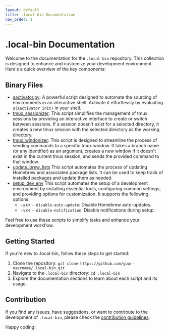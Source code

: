```yaml
---
layout: default
title: .local-bin Documentation
nav_order: 1
---
```


# .local-bin Documentation

Welcome to the documentation for the `.local-bin` repository. This collection is designed to enhance and customize your development environment. Here's a quick overview of the key components:

## Binary Files

- [aactivator.py](aactivator/Usage.md): A powerful script designed to automate the sourcing of environments in an interactive shell. Activate it effortlessly by evaluating `$(aactivator init)` in your shell.
- [tmux_sessionizer](tmux_sessionizer/Usage.md): This script simplifies the management of tmux sessions by providing an interactive interface to create or switch between sessions. If a session doesn't exist for a selected directory, it creates a new tmux session with the selected directory as the working directory.
- [tmux_windonizer](tmux_windownizer/Usage.md): This script is designed to streamline the process of sending commands to a specific tmux window. It takes a branch name (or any identifier) as an argument, creates a new window if it doesn't exist in the current tmux session, and sends the provided command to that window.
- [update_brew_lists](upfate_brew_lists/Usage.md) This script automates the process of updating Homebrew and associated package lists. It can be used to keep track of installed packages and update them as needed.
- [setup_dev_env](setup_dev_env/Usage.md) This script automates the setup of a development environment by installing essential tools, configuring common settings, and providing options for customization. It supports the following options:
  - `-a` or `--disable-auto-update`: Disable Homebrew auto-updates.
  - `-n` or `--disable-notification`: Disable notifications during setup.

Feel free to use these scripts to simplify tasks and enhance your development workflow.

## Getting Started

If you're new to .local-bin, follow these steps to get started:

1. Clone the repository: `git clone https://github.com/your-username/.local-bin.git`
2. Navigate to the `.local-bin` directory: `cd .local-bin`
3. Explore the documentation sections to learn about each script and its usage.

## Contribution

If you find any issues, have suggestions, or want to contribute to the development of `.local-bin`, please check the [contribution guidelines](CONTRIBUTING.md).

Happy coding!



